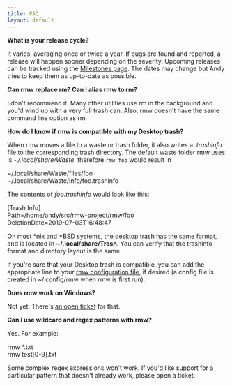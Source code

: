 ```yaml
---
title: FAQ
layout: default
---
```


**What is your release cycle?**

It varies, averaging once or twice a year. If bugs are found and
reported, a release will happen sooner depending on the severity.
Upcoming releases can be tracked using the [Milestones
page](https://github.com/theimpossibleastronaut/rmw/milestones). The
dates may change but Andy tries to keep them as up-to-date as
possible.

**Can rmw replace rm? Can I alias rmw to rm?**

I don't recommend it. Many other utilities use rm in the background and
you'd wind up with a very full trash can. Also, rmw doesn't have the
same command line option as rm.

**How do I know if rmw is compatible with my Desktop trash?**

When rmw moves a file to a waste or trash folder, it also writes a
*.trashinfo* file to the corresponding trash directory. The default
waste folder rmw uses is *~/.local/share/Waste*, therefore <code
class="w3-codespan">rmw foo</code> would result in

<p class="w3-code">
  ~/.local/share/Waste/files/foo<br />
  ~/.local/share/Waste/info/foo.trashinfo
</p>

The contents of *foo.trashinfo* would look like this:

<p class="w3-code">
  [Trash Info]<br />
  Path=/home/andy/src/rmw-project/rmw/foo<br />
  DeletionDate=2019-07-03T16:48:47
</p>

On most *nix and *BSD systems, the desktop trash [has the same
format](https://specifications.freedesktop.org/trash-spec/trashspec-latest.html),
and is located in **~/.local/share/Trash**. You can verify that the
trashinfo format and directory layout is the same.

If you're sure that your Desktop trash is compatible, you can add the
appropriate line to your [rmw configuration
file](https://github.com/theimpossibleastronaut/rmw/blob/master/rmwrc.example),
if desired (a config file is created in ~/.config/rmw when rmw is first run).

**Does rmw work on Windows?**

Not yet. There's [an open
ticket](https://github.com/theimpossibleastronaut/rmw/issues/71) for
that.

**Can I use wildcard and regex patterns with rmw?**

Yes. For example:

<p class="w3-code">
  rmw *.txt<br />
  rmw test[0-9].txt
</p>

Some complex regex expressions won't work. If you'd like support
for a particular pattern that doesn't already work, please open a
ticket.
